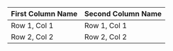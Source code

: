 **First Column Name**  |  **Second Column Name**
-----------------------|---------------------
Row 1, Col 1           |  Row 1, Col 1
Row 2, Col 2           |  Row 2, Col 2
